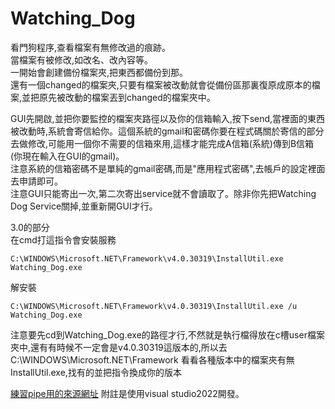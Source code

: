 # Watching_Dog
看門狗程序,查看檔案有無修改過的痕跡。 </br>
當檔案有被修改,如改名、改內容等。</br>
一開始會創建備份檔案夾,把東西都備份到那。</br>
還有一個changed的檔案夾,只要有檔案被改動就會從備份區那裏復原成原本的檔案,並把原先被改動的檔案丟到changed的檔案夾中。</br>

GUI先開啟,並把你要監控的檔案夾路徑以及你的信箱輸入,按下send,當裡面的東西被改動時,系統會寄信給你。這個系統的gmail和密碼你要在程式碼關於寄信的部分去做修改,可能用一個你不需要的信箱來用,這樣才能完成A信箱(系統)傳到B信箱(你現在輸入在GUI的gmail)。</br>
注意系統的信箱密碼不是單純的gmail密碼,而是"應用程式密碼",去帳戶的設定裡面去申請即可。</br>
注意GUI只能寄出一次,第二次寄出service就不會讀取了。除非你先把Watching Dog Service關掉,並重新開GUI才行。</br>

3.0的部分</br>
在cmd打這指令會安裝服務</br>

~~~
C:\WINDOWS\Microsoft.NET\Framework\v4.0.30319\InstallUtil.exe   Watching_Dog.exe
~~~

解安裝
~~~
C:\WINDOWS\Microsoft.NET\Framework\v4.0.30319\InstallUtil.exe /u Watching_Dog.exe
~~~

注意要先cd到Watching_Dog.exe的路徑才行,不然就是執行檔得放在c槽user檔案夾中,還有有時候不一定會是v4.0.30319這版本的,所以去C:\WINDOWS\Microsoft.NET\Framework 看看各種版本中的檔案夾有無InstallUtil.exe,找有的並把指令換成你的版本

[練習pipe用的來源網址](http://www.codebaoku.com/it-csharp/it-csharp-203094.html)
附註是使用visual studio2022開發。
